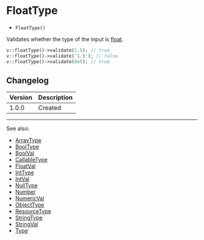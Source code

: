 # FloatType

- `FloatType()`

Validates whether the type of the input is [float](http://php.net/types.float).

```php
v::floatType()->validate(1.5); // true
v::floatType()->validate('1.5'); // false
v::floatType()->validate(0e5); // true
```

## Changelog

Version | Description
--------|-------------
  1.0.0 | Created

***
See also:

- [ArrayType](ArrayType.md)
- [BoolType](BoolType.md)
- [BoolVal](BoolVal.md)
- [CallableType](CallableType.md)
- [FloatVal](FloatVal.md)
- [IntType](IntType.md)
- [IntVal](IntVal.md)
- [NullType](NullType.md)
- [Number](Number.md)
- [NumericVal](NumericVal.md)
- [ObjectType](ObjectType.md)
- [ResourceType](ResourceType.md)
- [StringType](StringType.md)
- [StringVal](StringVal.md)
- [Type](Type.md)
